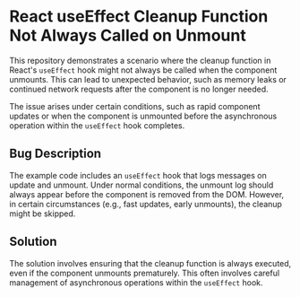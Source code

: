 # React useEffect Cleanup Function Not Always Called on Unmount

This repository demonstrates a scenario where the cleanup function in React's `useEffect` hook might not always be called when the component unmounts.  This can lead to unexpected behavior, such as memory leaks or continued network requests after the component is no longer needed.

The issue arises under certain conditions, such as rapid component updates or when the component is unmounted before the asynchronous operation within the `useEffect` hook completes.

## Bug Description

The example code includes an `useEffect` hook that logs messages on update and unmount. Under normal conditions, the unmount log should always appear before the component is removed from the DOM. However, in certain circumstances (e.g., fast updates, early unmounts), the cleanup might be skipped.

## Solution

The solution involves ensuring that the cleanup function is always executed, even if the component unmounts prematurely. This often involves careful management of asynchronous operations within the `useEffect` hook.